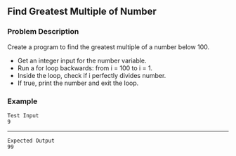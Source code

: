 ## Find Greatest Multiple of Number

### Problem Description
Create a program to find the greatest multiple of a number below 100.

- Get an integer input for the number variable.
- Run a for loop backwards: from i = 100 to i = 1.
- Inside the loop, check if i perfectly divides number.
- If true, print the number and exit the loop.

### Example
    Test Input
    9
-----
    Expected Output
    99
